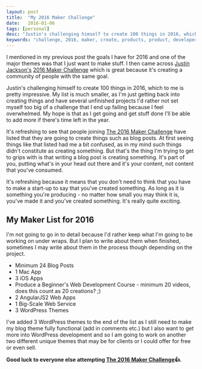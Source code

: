 ```yaml
---
layout: post
title:  "My 2016 Maker Challenge"
date:   2016-01-06
tags: [personal]
desc: "Justin's challenging himself to create 100 things in 2016, which to me is pretty impressive. My list is much smaller."
keywords: "challenge, 2016, maker, create, products, product, developer, software, blog, ios, mac, apps, development, angular, wordpress"
---
```


I mentioned in my previous post the goals I have for 2016 and one of the major themes was that I just want to make stuff. I then came across [Justin Jackson's](https://twitter.com/mijustin) [2016 Maker Challenge](http://megamaker.co/challenge/) which is great because it's creating a community of people with the same goal.

Justin's challenging himself to create 100 things in 2016, which to me is pretty impressive. My list is much smaller, as I'm just getting back into creating things and have several unfinished projects I'd rather not set myself too big of a challenge that I end up failing because I feel overwhelmed. My hope is that as I get going and get stuff done I'll be able to add more if there's time left in the year.

It's refreshing to see that people joining [The 2016 Maker Challenge](http://megamaker.co/challenge/) have listed that they are going to create things such as blog posts. At first seeing things like that listed had me a bit confused, as in my mind such things didn't constitute as creating something. But that's the thing I'm trying to get to grips with is that writing a blog post is creating something. It's part of you, putting what's in your head out there and it's your content, not content that you've consumed.

It's refreshing because it means that you don't need to think that you have to make a start-up to say that you've created something. As long as it is something you're producing - no matter how small you may think it is, you've made it and you've created something. It's really quite exciting.

## My Maker List for 2016
I'm not going to go in to detail because I'd rather keep what I'm going to be working on under wraps. But I plan to write about them when finished, sometimes I may write about them in the process though depending on the project.

- Minimum 24 Blog Posts
- 1 Mac App
- 3 iOS Apps
- Produce a Beginner's Web Development Course - minimum 20 videos, does this count as 20 creations? ;)
- 2 AngularJS2 Web Apps
- 1 Big-Scale Web Service
- 3 WordPress Themes

I've added 3 WordPress themes to the end of the list as I still need to make my blog theme fully functional (add in comments etc.) but I also want to get more into WordPress development and so I am going to work on another two different unique themes that may be for clients or I could offer for free or even sell.

**Good luck to everyone else attempting [The 2016 Maker Challenge](http://megamaker.co/challenge/)👍.**
